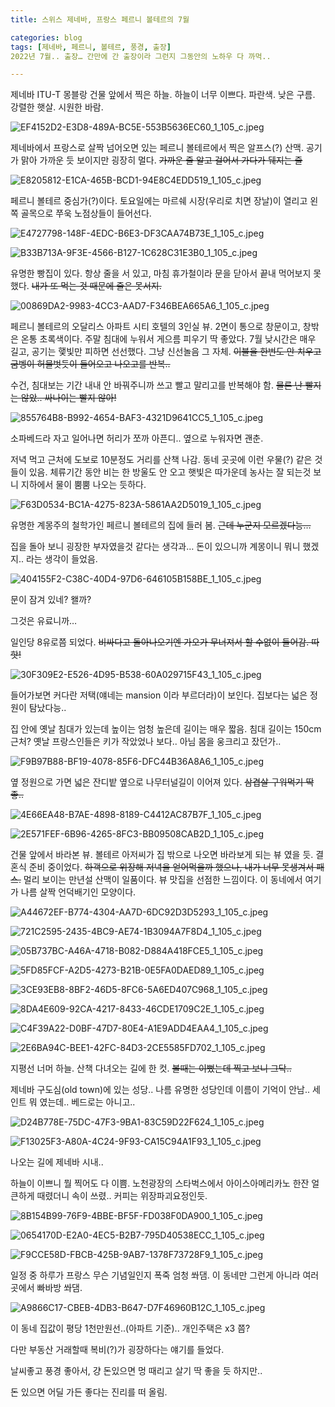 ```yaml
---
title: 스위스 제네바, 프랑스 페르니 볼테르의 7월

categories: blog
tags: [제네바, 페르니, 볼테르, 풍경, 출장]
2022년 7월.. 출장… 간만에 간 출장이라 그런지 그동안의 노하우 다 까먹.. 

---
```

제네바 ITU-T 몽블랑 건물 앞에서 찍은 하늘. 하늘이 너무 이쁘다. 파란색. 낮은 구름. 강렬한 햇살. 시원한 바람.

![EF4152D2-E3D8-489A-BC5E-553B5636EC60_1_105_c.jpeg](%E1%84%89%E1%85%B3%E1%84%8B%E1%85%B1%E1%84%89%E1%85%B3%20%E1%84%8C%E1%85%A6%E1%84%82%E1%85%A6%E1%84%87%E1%85%A1,%20%E1%84%91%E1%85%B3%E1%84%85%E1%85%A1%E1%86%BC%E1%84%89%E1%85%B3%20%E1%84%91%E1%85%A6%E1%84%85%E1%85%B3%E1%84%82%E1%85%B5%20%E1%84%87%E1%85%A9%E1%86%AF%E1%84%90%E1%85%A6%E1%84%85%E1%85%B3%E1%84%8B%E1%85%B4%207%E1%84%8B%E1%85%AF%E1%86%AF%20f192937c4feb4b2289dff1676b164301/EF4152D2-E3D8-489A-BC5E-553B5636EC60_1_105_c.jpeg)

제네바에서 프랑스로 살짝 넘어오면 있는 페르니 볼테르에서 찍은 알프스(?) 산맥. 공기가 맑아 가까운 듯 보이지만 굉장히 멀다. ~~가까운 줄 알고 걸어서 가다가 뒈지는 줄~~

![E8205812-E1CA-465B-BCD1-94E8C4EDD519_1_105_c.jpeg](%E1%84%89%E1%85%B3%E1%84%8B%E1%85%B1%E1%84%89%E1%85%B3%20%E1%84%8C%E1%85%A6%E1%84%82%E1%85%A6%E1%84%87%E1%85%A1,%20%E1%84%91%E1%85%B3%E1%84%85%E1%85%A1%E1%86%BC%E1%84%89%E1%85%B3%20%E1%84%91%E1%85%A6%E1%84%85%E1%85%B3%E1%84%82%E1%85%B5%20%E1%84%87%E1%85%A9%E1%86%AF%E1%84%90%E1%85%A6%E1%84%85%E1%85%B3%E1%84%8B%E1%85%B4%207%E1%84%8B%E1%85%AF%E1%86%AF%20f192937c4feb4b2289dff1676b164301/E8205812-E1CA-465B-BCD1-94E8C4EDD519_1_105_c.jpeg)

페르니 볼테르 중심가(?)이다. 토요일에는 마르쉐 시장(우리로 치면 장날)이 열리고 왼쪽 골목으로 쭈욱 노점상들이 들어선다. 

![E4727798-148F-4EDC-B6E3-DF3CAA74B73E_1_105_c.jpeg](%E1%84%89%E1%85%B3%E1%84%8B%E1%85%B1%E1%84%89%E1%85%B3%20%E1%84%8C%E1%85%A6%E1%84%82%E1%85%A6%E1%84%87%E1%85%A1,%20%E1%84%91%E1%85%B3%E1%84%85%E1%85%A1%E1%86%BC%E1%84%89%E1%85%B3%20%E1%84%91%E1%85%A6%E1%84%85%E1%85%B3%E1%84%82%E1%85%B5%20%E1%84%87%E1%85%A9%E1%86%AF%E1%84%90%E1%85%A6%E1%84%85%E1%85%B3%E1%84%8B%E1%85%B4%207%E1%84%8B%E1%85%AF%E1%86%AF%20f192937c4feb4b2289dff1676b164301/E4727798-148F-4EDC-B6E3-DF3CAA74B73E_1_105_c.jpeg)

![B33B713A-9F3E-4566-B127-1C628C31E3B0_1_105_c.jpeg](%E1%84%89%E1%85%B3%E1%84%8B%E1%85%B1%E1%84%89%E1%85%B3%20%E1%84%8C%E1%85%A6%E1%84%82%E1%85%A6%E1%84%87%E1%85%A1,%20%E1%84%91%E1%85%B3%E1%84%85%E1%85%A1%E1%86%BC%E1%84%89%E1%85%B3%20%E1%84%91%E1%85%A6%E1%84%85%E1%85%B3%E1%84%82%E1%85%B5%20%E1%84%87%E1%85%A9%E1%86%AF%E1%84%90%E1%85%A6%E1%84%85%E1%85%B3%E1%84%8B%E1%85%B4%207%E1%84%8B%E1%85%AF%E1%86%AF%20f192937c4feb4b2289dff1676b164301/B33B713A-9F3E-4566-B127-1C628C31E3B0_1_105_c.jpeg)

유명한 빵집이 있다. 항상 줄을 서 있고, 마침 휴가철이라 문을 닫아서 끝내 먹어보지 못했다. ~~내가 또 먹는 것 때문에 줄은 못서지.~~

![00869DA2-9983-4CC3-AAD7-F346BEA665A6_1_105_c.jpeg](%E1%84%89%E1%85%B3%E1%84%8B%E1%85%B1%E1%84%89%E1%85%B3%20%E1%84%8C%E1%85%A6%E1%84%82%E1%85%A6%E1%84%87%E1%85%A1,%20%E1%84%91%E1%85%B3%E1%84%85%E1%85%A1%E1%86%BC%E1%84%89%E1%85%B3%20%E1%84%91%E1%85%A6%E1%84%85%E1%85%B3%E1%84%82%E1%85%B5%20%E1%84%87%E1%85%A9%E1%86%AF%E1%84%90%E1%85%A6%E1%84%85%E1%85%B3%E1%84%8B%E1%85%B4%207%E1%84%8B%E1%85%AF%E1%86%AF%20f192937c4feb4b2289dff1676b164301/00869DA2-9983-4CC3-AAD7-F346BEA665A6_1_105_c.jpeg)

페르니 볼테르의 오달리스 아파트 시티 호텔의 3인실 뷰. 2면이 통으로 창문이고, 창밖은 온통 초록색이다. 주말 침대에 누워서 게으름 피우기 딱 좋았다. 7월 낮시간은 매우 길고, 공기는 햋빛만 피하면 선선했다. 그냥 신선놀음 그 자체. ~~이불을 한번도 안 치우고 굼벵이 허물벗듯이 들어오고 나오고를 반복..~~

수건, 침대보는 기간 내내 안 바꿔주니까 쓰고 빨고 말리고를 반복해야 함. ~~물론 난 빨지는 않았.. 싸나이는 빨지 않아!~~

![855764B8-B992-4654-BAF3-4321D9641CC5_1_105_c.jpeg](%E1%84%89%E1%85%B3%E1%84%8B%E1%85%B1%E1%84%89%E1%85%B3%20%E1%84%8C%E1%85%A6%E1%84%82%E1%85%A6%E1%84%87%E1%85%A1,%20%E1%84%91%E1%85%B3%E1%84%85%E1%85%A1%E1%86%BC%E1%84%89%E1%85%B3%20%E1%84%91%E1%85%A6%E1%84%85%E1%85%B3%E1%84%82%E1%85%B5%20%E1%84%87%E1%85%A9%E1%86%AF%E1%84%90%E1%85%A6%E1%84%85%E1%85%B3%E1%84%8B%E1%85%B4%207%E1%84%8B%E1%85%AF%E1%86%AF%20f192937c4feb4b2289dff1676b164301/855764B8-B992-4654-BAF3-4321D9641CC5_1_105_c.jpeg)

소파베드라 자고 일어나면 허리가 쪼까 아픈디.. 옆으로 누워자면 괜춘.

저녁 먹고 근처에 도보로 10분정도 거리를 산책 나감. 동네 곳곳에 이런 우물(?) 같은 것들이 있음. 체류기간 동안 비는 한 방울도 안 오고 햇빛은 따가운데 농사는 잘 되는것 보니 지하에서 물이 뿜뿜 나오는 듯하다.

![F63D0534-BC1A-4275-823A-5861AA2D5019_1_105_c.jpeg](%E1%84%89%E1%85%B3%E1%84%8B%E1%85%B1%E1%84%89%E1%85%B3%20%E1%84%8C%E1%85%A6%E1%84%82%E1%85%A6%E1%84%87%E1%85%A1,%20%E1%84%91%E1%85%B3%E1%84%85%E1%85%A1%E1%86%BC%E1%84%89%E1%85%B3%20%E1%84%91%E1%85%A6%E1%84%85%E1%85%B3%E1%84%82%E1%85%B5%20%E1%84%87%E1%85%A9%E1%86%AF%E1%84%90%E1%85%A6%E1%84%85%E1%85%B3%E1%84%8B%E1%85%B4%207%E1%84%8B%E1%85%AF%E1%86%AF%20f192937c4feb4b2289dff1676b164301/F63D0534-BC1A-4275-823A-5861AA2D5019_1_105_c.jpeg)

유명한 계몽주의 철학가인 페르니 볼테르의 집에 들러 봄. ~~근데 누군지 모르겠다능…~~

집을 돌아 보니 굉장한 부자였을것 같다는 생각과… 돈이 있으니까 계몽이니 뭐니 했겠지.. 라는 생각이 들었음.

![404155F2-C38C-40D4-97D6-646105B158BE_1_105_c.jpeg](%E1%84%89%E1%85%B3%E1%84%8B%E1%85%B1%E1%84%89%E1%85%B3%20%E1%84%8C%E1%85%A6%E1%84%82%E1%85%A6%E1%84%87%E1%85%A1,%20%E1%84%91%E1%85%B3%E1%84%85%E1%85%A1%E1%86%BC%E1%84%89%E1%85%B3%20%E1%84%91%E1%85%A6%E1%84%85%E1%85%B3%E1%84%82%E1%85%B5%20%E1%84%87%E1%85%A9%E1%86%AF%E1%84%90%E1%85%A6%E1%84%85%E1%85%B3%E1%84%8B%E1%85%B4%207%E1%84%8B%E1%85%AF%E1%86%AF%20f192937c4feb4b2289dff1676b164301/404155F2-C38C-40D4-97D6-646105B158BE_1_105_c.jpeg)

문이 잠겨 있네? 왤까? 

그것은 유료니까… 

일인당 8유로쯤 되었다. ~~비싸다고 돌아나오기엔 가오가 무너져서 할 수없이 들어감. 따핫!~~

![30F309E2-E526-4D95-B538-60A029715F43_1_105_c.jpeg](%E1%84%89%E1%85%B3%E1%84%8B%E1%85%B1%E1%84%89%E1%85%B3%20%E1%84%8C%E1%85%A6%E1%84%82%E1%85%A6%E1%84%87%E1%85%A1,%20%E1%84%91%E1%85%B3%E1%84%85%E1%85%A1%E1%86%BC%E1%84%89%E1%85%B3%20%E1%84%91%E1%85%A6%E1%84%85%E1%85%B3%E1%84%82%E1%85%B5%20%E1%84%87%E1%85%A9%E1%86%AF%E1%84%90%E1%85%A6%E1%84%85%E1%85%B3%E1%84%8B%E1%85%B4%207%E1%84%8B%E1%85%AF%E1%86%AF%20f192937c4feb4b2289dff1676b164301/30F309E2-E526-4D95-B538-60A029715F43_1_105_c.jpeg)

들어가보면 커다란 저택(얘네는 mansion 이라 부르더라)이 보인다. 집보다는 넓은 정원이 탐났다능.. 

집 안에 옛날 침대가 있는데 높이는 엄청 높은데 길이는 매우 짧음. 침대 길이는 150cm 근처? 옛날 프랑스인들은 키가 작았었나 보다.. 아님 몸을 웅크리고 잤던가..

![F9B97B88-BF19-4078-85F6-DFC44B36A8A6_1_105_c.jpeg](%E1%84%89%E1%85%B3%E1%84%8B%E1%85%B1%E1%84%89%E1%85%B3%20%E1%84%8C%E1%85%A6%E1%84%82%E1%85%A6%E1%84%87%E1%85%A1,%20%E1%84%91%E1%85%B3%E1%84%85%E1%85%A1%E1%86%BC%E1%84%89%E1%85%B3%20%E1%84%91%E1%85%A6%E1%84%85%E1%85%B3%E1%84%82%E1%85%B5%20%E1%84%87%E1%85%A9%E1%86%AF%E1%84%90%E1%85%A6%E1%84%85%E1%85%B3%E1%84%8B%E1%85%B4%207%E1%84%8B%E1%85%AF%E1%86%AF%20f192937c4feb4b2289dff1676b164301/F9B97B88-BF19-4078-85F6-DFC44B36A8A6_1_105_c.jpeg)

옆 정원으로 가면 넓은 잔디밭 옆으로 나무터널길이 이어져 있다. ~~삼겹살 구워먹기 딱 좋..~~

![4E66EA48-B7AE-4898-8189-C4412AC87B7F_1_105_c.jpeg](%E1%84%89%E1%85%B3%E1%84%8B%E1%85%B1%E1%84%89%E1%85%B3%20%E1%84%8C%E1%85%A6%E1%84%82%E1%85%A6%E1%84%87%E1%85%A1,%20%E1%84%91%E1%85%B3%E1%84%85%E1%85%A1%E1%86%BC%E1%84%89%E1%85%B3%20%E1%84%91%E1%85%A6%E1%84%85%E1%85%B3%E1%84%82%E1%85%B5%20%E1%84%87%E1%85%A9%E1%86%AF%E1%84%90%E1%85%A6%E1%84%85%E1%85%B3%E1%84%8B%E1%85%B4%207%E1%84%8B%E1%85%AF%E1%86%AF%20f192937c4feb4b2289dff1676b164301/4E66EA48-B7AE-4898-8189-C4412AC87B7F_1_105_c.jpeg)

![2E571FEF-6B96-4265-8FC3-BB09508CAB2D_1_105_c.jpeg](%E1%84%89%E1%85%B3%E1%84%8B%E1%85%B1%E1%84%89%E1%85%B3%20%E1%84%8C%E1%85%A6%E1%84%82%E1%85%A6%E1%84%87%E1%85%A1,%20%E1%84%91%E1%85%B3%E1%84%85%E1%85%A1%E1%86%BC%E1%84%89%E1%85%B3%20%E1%84%91%E1%85%A6%E1%84%85%E1%85%B3%E1%84%82%E1%85%B5%20%E1%84%87%E1%85%A9%E1%86%AF%E1%84%90%E1%85%A6%E1%84%85%E1%85%B3%E1%84%8B%E1%85%B4%207%E1%84%8B%E1%85%AF%E1%86%AF%20f192937c4feb4b2289dff1676b164301/2E571FEF-6B96-4265-8FC3-BB09508CAB2D_1_105_c.jpeg)

건물 앞에서 바라본 뷰. 볼테르 아저씨가 집 밖으로 나오면 바라보게 되는 뷰 였을 듯. 결혼식 준비 중이었다. ~~하객으로 위장해 저녁을 얻어먹을까 했으나, 내가 너무 못생겨서 패스.~~ 멀리 보이는 만년설 산맥이 일품이다. 뷰 맛집을 선점한 느낌이다. 이 동네에서 여기가 나름 살짝 언덕배기인 모양이다.

![A44672EF-B774-4304-AA7D-6DC92D3D5293_1_105_c.jpeg](%E1%84%89%E1%85%B3%E1%84%8B%E1%85%B1%E1%84%89%E1%85%B3%20%E1%84%8C%E1%85%A6%E1%84%82%E1%85%A6%E1%84%87%E1%85%A1,%20%E1%84%91%E1%85%B3%E1%84%85%E1%85%A1%E1%86%BC%E1%84%89%E1%85%B3%20%E1%84%91%E1%85%A6%E1%84%85%E1%85%B3%E1%84%82%E1%85%B5%20%E1%84%87%E1%85%A9%E1%86%AF%E1%84%90%E1%85%A6%E1%84%85%E1%85%B3%E1%84%8B%E1%85%B4%207%E1%84%8B%E1%85%AF%E1%86%AF%20f192937c4feb4b2289dff1676b164301/A44672EF-B774-4304-AA7D-6DC92D3D5293_1_105_c.jpeg)

![721C2595-2435-4BC9-AE74-1B3094A7F8D4_1_105_c.jpeg](%E1%84%89%E1%85%B3%E1%84%8B%E1%85%B1%E1%84%89%E1%85%B3%20%E1%84%8C%E1%85%A6%E1%84%82%E1%85%A6%E1%84%87%E1%85%A1,%20%E1%84%91%E1%85%B3%E1%84%85%E1%85%A1%E1%86%BC%E1%84%89%E1%85%B3%20%E1%84%91%E1%85%A6%E1%84%85%E1%85%B3%E1%84%82%E1%85%B5%20%E1%84%87%E1%85%A9%E1%86%AF%E1%84%90%E1%85%A6%E1%84%85%E1%85%B3%E1%84%8B%E1%85%B4%207%E1%84%8B%E1%85%AF%E1%86%AF%20f192937c4feb4b2289dff1676b164301/721C2595-2435-4BC9-AE74-1B3094A7F8D4_1_105_c.jpeg)

![05B737BC-A46A-4718-B082-D884A418FCE5_1_105_c.jpeg](%E1%84%89%E1%85%B3%E1%84%8B%E1%85%B1%E1%84%89%E1%85%B3%20%E1%84%8C%E1%85%A6%E1%84%82%E1%85%A6%E1%84%87%E1%85%A1,%20%E1%84%91%E1%85%B3%E1%84%85%E1%85%A1%E1%86%BC%E1%84%89%E1%85%B3%20%E1%84%91%E1%85%A6%E1%84%85%E1%85%B3%E1%84%82%E1%85%B5%20%E1%84%87%E1%85%A9%E1%86%AF%E1%84%90%E1%85%A6%E1%84%85%E1%85%B3%E1%84%8B%E1%85%B4%207%E1%84%8B%E1%85%AF%E1%86%AF%20f192937c4feb4b2289dff1676b164301/05B737BC-A46A-4718-B082-D884A418FCE5_1_105_c.jpeg)

![5FD85FCF-A2D5-4273-B21B-0E5FA0DAED89_1_105_c.jpeg](%E1%84%89%E1%85%B3%E1%84%8B%E1%85%B1%E1%84%89%E1%85%B3%20%E1%84%8C%E1%85%A6%E1%84%82%E1%85%A6%E1%84%87%E1%85%A1,%20%E1%84%91%E1%85%B3%E1%84%85%E1%85%A1%E1%86%BC%E1%84%89%E1%85%B3%20%E1%84%91%E1%85%A6%E1%84%85%E1%85%B3%E1%84%82%E1%85%B5%20%E1%84%87%E1%85%A9%E1%86%AF%E1%84%90%E1%85%A6%E1%84%85%E1%85%B3%E1%84%8B%E1%85%B4%207%E1%84%8B%E1%85%AF%E1%86%AF%20f192937c4feb4b2289dff1676b164301/5FD85FCF-A2D5-4273-B21B-0E5FA0DAED89_1_105_c.jpeg)

![3CE93EB8-8BF2-46D5-8FC6-5A6ED407C968_1_105_c.jpeg](%E1%84%89%E1%85%B3%E1%84%8B%E1%85%B1%E1%84%89%E1%85%B3%20%E1%84%8C%E1%85%A6%E1%84%82%E1%85%A6%E1%84%87%E1%85%A1,%20%E1%84%91%E1%85%B3%E1%84%85%E1%85%A1%E1%86%BC%E1%84%89%E1%85%B3%20%E1%84%91%E1%85%A6%E1%84%85%E1%85%B3%E1%84%82%E1%85%B5%20%E1%84%87%E1%85%A9%E1%86%AF%E1%84%90%E1%85%A6%E1%84%85%E1%85%B3%E1%84%8B%E1%85%B4%207%E1%84%8B%E1%85%AF%E1%86%AF%20f192937c4feb4b2289dff1676b164301/3CE93EB8-8BF2-46D5-8FC6-5A6ED407C968_1_105_c.jpeg)

![8DA4E609-92CA-4217-8433-46CDE1709C2E_1_105_c.jpeg](%E1%84%89%E1%85%B3%E1%84%8B%E1%85%B1%E1%84%89%E1%85%B3%20%E1%84%8C%E1%85%A6%E1%84%82%E1%85%A6%E1%84%87%E1%85%A1,%20%E1%84%91%E1%85%B3%E1%84%85%E1%85%A1%E1%86%BC%E1%84%89%E1%85%B3%20%E1%84%91%E1%85%A6%E1%84%85%E1%85%B3%E1%84%82%E1%85%B5%20%E1%84%87%E1%85%A9%E1%86%AF%E1%84%90%E1%85%A6%E1%84%85%E1%85%B3%E1%84%8B%E1%85%B4%207%E1%84%8B%E1%85%AF%E1%86%AF%20f192937c4feb4b2289dff1676b164301/8DA4E609-92CA-4217-8433-46CDE1709C2E_1_105_c.jpeg)

![C4F39A22-D0BF-47D7-80E4-A1E9ADD4EAA4_1_105_c.jpeg](%E1%84%89%E1%85%B3%E1%84%8B%E1%85%B1%E1%84%89%E1%85%B3%20%E1%84%8C%E1%85%A6%E1%84%82%E1%85%A6%E1%84%87%E1%85%A1,%20%E1%84%91%E1%85%B3%E1%84%85%E1%85%A1%E1%86%BC%E1%84%89%E1%85%B3%20%E1%84%91%E1%85%A6%E1%84%85%E1%85%B3%E1%84%82%E1%85%B5%20%E1%84%87%E1%85%A9%E1%86%AF%E1%84%90%E1%85%A6%E1%84%85%E1%85%B3%E1%84%8B%E1%85%B4%207%E1%84%8B%E1%85%AF%E1%86%AF%20f192937c4feb4b2289dff1676b164301/C4F39A22-D0BF-47D7-80E4-A1E9ADD4EAA4_1_105_c.jpeg)

![2E6BA94C-BEE1-42FC-84D3-2CE5585FD702_1_105_c.jpeg](%E1%84%89%E1%85%B3%E1%84%8B%E1%85%B1%E1%84%89%E1%85%B3%20%E1%84%8C%E1%85%A6%E1%84%82%E1%85%A6%E1%84%87%E1%85%A1,%20%E1%84%91%E1%85%B3%E1%84%85%E1%85%A1%E1%86%BC%E1%84%89%E1%85%B3%20%E1%84%91%E1%85%A6%E1%84%85%E1%85%B3%E1%84%82%E1%85%B5%20%E1%84%87%E1%85%A9%E1%86%AF%E1%84%90%E1%85%A6%E1%84%85%E1%85%B3%E1%84%8B%E1%85%B4%207%E1%84%8B%E1%85%AF%E1%86%AF%20f192937c4feb4b2289dff1676b164301/2E6BA94C-BEE1-42FC-84D3-2CE5585FD702_1_105_c.jpeg)

지평선 너머 하늘. 산책 다녀오는 길에 한 컷. ~~볼때는 이뻤는데 찍고 보니 그닥..~~

제네바 구도심(old town)에 있는 성당.. 나름 유명한 성당인데 이름이 기억이 안남.. 세인트 뭐 였는데.. 베드로는 아니고..

![D24B778E-75DC-47F3-9BA1-83C59D22F624_1_105_c.jpeg](%E1%84%89%E1%85%B3%E1%84%8B%E1%85%B1%E1%84%89%E1%85%B3%20%E1%84%8C%E1%85%A6%E1%84%82%E1%85%A6%E1%84%87%E1%85%A1,%20%E1%84%91%E1%85%B3%E1%84%85%E1%85%A1%E1%86%BC%E1%84%89%E1%85%B3%20%E1%84%91%E1%85%A6%E1%84%85%E1%85%B3%E1%84%82%E1%85%B5%20%E1%84%87%E1%85%A9%E1%86%AF%E1%84%90%E1%85%A6%E1%84%85%E1%85%B3%E1%84%8B%E1%85%B4%207%E1%84%8B%E1%85%AF%E1%86%AF%20f192937c4feb4b2289dff1676b164301/D24B778E-75DC-47F3-9BA1-83C59D22F624_1_105_c.jpeg)

![F13025F3-A80A-4C24-9F93-CA15C94A1F93_1_105_c.jpeg](%E1%84%89%E1%85%B3%E1%84%8B%E1%85%B1%E1%84%89%E1%85%B3%20%E1%84%8C%E1%85%A6%E1%84%82%E1%85%A6%E1%84%87%E1%85%A1,%20%E1%84%91%E1%85%B3%E1%84%85%E1%85%A1%E1%86%BC%E1%84%89%E1%85%B3%20%E1%84%91%E1%85%A6%E1%84%85%E1%85%B3%E1%84%82%E1%85%B5%20%E1%84%87%E1%85%A9%E1%86%AF%E1%84%90%E1%85%A6%E1%84%85%E1%85%B3%E1%84%8B%E1%85%B4%207%E1%84%8B%E1%85%AF%E1%86%AF%20f192937c4feb4b2289dff1676b164301/F13025F3-A80A-4C24-9F93-CA15C94A1F93_1_105_c.jpeg)

나오는 길에 제네바 시내..

하늘이 이쁘니 뭘 찍어도 다 이쁨. 노천광장의 스타벅스에서 아이스아메리카노 한잔 얼큰하게 때렸더니 속이 쓰렸.. 커피는 위장파괴요정인듯.

![8B154B99-76F9-4BBE-BF5F-FD038F0DA900_1_105_c.jpeg](%E1%84%89%E1%85%B3%E1%84%8B%E1%85%B1%E1%84%89%E1%85%B3%20%E1%84%8C%E1%85%A6%E1%84%82%E1%85%A6%E1%84%87%E1%85%A1,%20%E1%84%91%E1%85%B3%E1%84%85%E1%85%A1%E1%86%BC%E1%84%89%E1%85%B3%20%E1%84%91%E1%85%A6%E1%84%85%E1%85%B3%E1%84%82%E1%85%B5%20%E1%84%87%E1%85%A9%E1%86%AF%E1%84%90%E1%85%A6%E1%84%85%E1%85%B3%E1%84%8B%E1%85%B4%207%E1%84%8B%E1%85%AF%E1%86%AF%20f192937c4feb4b2289dff1676b164301/8B154B99-76F9-4BBE-BF5F-FD038F0DA900_1_105_c.jpeg)

![0654170D-E2A0-4EC5-B2B7-795D40538ECC_1_105_c.jpeg](%E1%84%89%E1%85%B3%E1%84%8B%E1%85%B1%E1%84%89%E1%85%B3%20%E1%84%8C%E1%85%A6%E1%84%82%E1%85%A6%E1%84%87%E1%85%A1,%20%E1%84%91%E1%85%B3%E1%84%85%E1%85%A1%E1%86%BC%E1%84%89%E1%85%B3%20%E1%84%91%E1%85%A6%E1%84%85%E1%85%B3%E1%84%82%E1%85%B5%20%E1%84%87%E1%85%A9%E1%86%AF%E1%84%90%E1%85%A6%E1%84%85%E1%85%B3%E1%84%8B%E1%85%B4%207%E1%84%8B%E1%85%AF%E1%86%AF%20f192937c4feb4b2289dff1676b164301/0654170D-E2A0-4EC5-B2B7-795D40538ECC_1_105_c.jpeg)

![F9CCE58D-FBCB-425B-9AB7-1378F73728F9_1_105_c.jpeg](%E1%84%89%E1%85%B3%E1%84%8B%E1%85%B1%E1%84%89%E1%85%B3%20%E1%84%8C%E1%85%A6%E1%84%82%E1%85%A6%E1%84%87%E1%85%A1,%20%E1%84%91%E1%85%B3%E1%84%85%E1%85%A1%E1%86%BC%E1%84%89%E1%85%B3%20%E1%84%91%E1%85%A6%E1%84%85%E1%85%B3%E1%84%82%E1%85%B5%20%E1%84%87%E1%85%A9%E1%86%AF%E1%84%90%E1%85%A6%E1%84%85%E1%85%B3%E1%84%8B%E1%85%B4%207%E1%84%8B%E1%85%AF%E1%86%AF%20f192937c4feb4b2289dff1676b164301/F9CCE58D-FBCB-425B-9AB7-1378F73728F9_1_105_c.jpeg)

일정 중 하루가 프랑스 무슨 기념일인지 폭죽 엄청 쏴댐. 이 동네만 그런게 아니라 여러 곳에서 빠바방 쏴댐. 

![A9866C17-CBEB-4DB3-B647-D7F46960B12C_1_105_c.jpeg](%E1%84%89%E1%85%B3%E1%84%8B%E1%85%B1%E1%84%89%E1%85%B3%20%E1%84%8C%E1%85%A6%E1%84%82%E1%85%A6%E1%84%87%E1%85%A1,%20%E1%84%91%E1%85%B3%E1%84%85%E1%85%A1%E1%86%BC%E1%84%89%E1%85%B3%20%E1%84%91%E1%85%A6%E1%84%85%E1%85%B3%E1%84%82%E1%85%B5%20%E1%84%87%E1%85%A9%E1%86%AF%E1%84%90%E1%85%A6%E1%84%85%E1%85%B3%E1%84%8B%E1%85%B4%207%E1%84%8B%E1%85%AF%E1%86%AF%20f192937c4feb4b2289dff1676b164301/A9866C17-CBEB-4DB3-B647-D7F46960B12C_1_105_c.jpeg)

이 동네 집값이 평당 1천만원선..(아파트 기준).. 개인주택은  x3 쯤?

다만 부동산 거래할때 복비(?)가 굉장하다는 얘기를 들었다.

날씨좋고 풍경 좋아서, 걍 돈있으면 멍 때리고 살기 딱 좋을 듯 하지만..

돈 있으면 어딜 가든 좋다는 진리를 떠 올림.